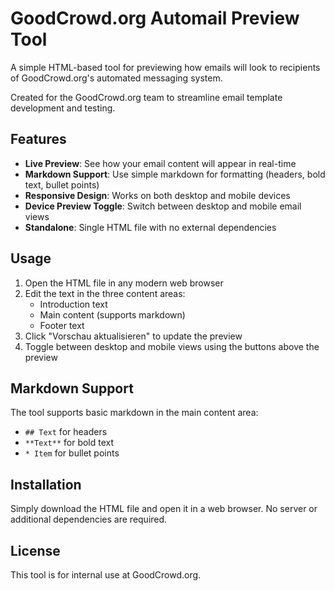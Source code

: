 # GoodCrowd.org Automail Preview Tool

A simple HTML-based tool for previewing how emails will look to recipients of GoodCrowd.org's automated messaging system.

Created for the GoodCrowd.org team to streamline email template development and testing.

## Features

- **Live Preview**: See how your email content will appear in real-time
- **Markdown Support**: Use simple markdown for formatting (headers, bold text, bullet points)
- **Responsive Design**: Works on both desktop and mobile devices
- **Device Preview Toggle**: Switch between desktop and mobile email views
- **Standalone**: Single HTML file with no external dependencies

## Usage

1. Open the HTML file in any modern web browser
2. Edit the text in the three content areas:
   - Introduction text
   - Main content (supports markdown)
   - Footer text
3. Click "Vorschau aktualisieren" to update the preview
4. Toggle between desktop and mobile views using the buttons above the preview

## Markdown Support

The tool supports basic markdown in the main content area:
- `## Text` for headers
- `**Text**` for bold text
- `* Item` for bullet points

## Installation

Simply download the HTML file and open it in a web browser. No server or additional dependencies are required.

## License

This tool is for internal use at GoodCrowd.org.
